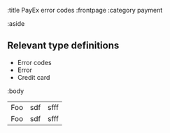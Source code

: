 :title PayEx error codes
:frontpage
:category payment

:aside

## Relevant type definitions

- Error codes
- Error
- Credit card

:body

<table>
   <tr>
       <td>Foo</td>
       <td>sdf</td>
       <td>sfff</td>
   </tr>
       <tr>
       <td>Foo</td>
       <td>sdf</td>
       <td>sfff</td>
   </tr>
</table>
